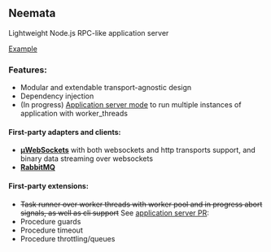 ## Neemata

Lightweight Node.js RPC-like application server

[Example](https://github.com/denis-ilchishin/neemata-starter)

### Features:

- Modular and extendable transport-agnostic design
- Dependency injection
- (In progress) [Application server mode](https://github.com/denis-ilchishin/neemata/pull/41) to run multiple instances of application with worker_threads 

#### First-party adapters and clients:

- **[μWebSockets](https://github.com/uNetworking/uWebSockets.js)** with both websockets and http transports support, and binary data streaming over websockets
- **[RabbitMQ](https://www.rabbitmq.com/)**

#### First-party extensions:

- ~~Task runner over worker threads with worker pool and in progress abort signals, as well as cli support~~ See [application server PR](https://github.com/denis-ilchishin/neemata/pull/41): 
- Procedure guards
- Procedure timeout
- Procedure throttling/queues
